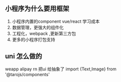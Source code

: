 ## 小程序为什么要用框架
1. 小程序内置的component  vue/react 学习成本
2. 数据管理，更强大的组件化
3.  工程化，webpack ,更新第三方包
4. 更多的小程序打包支持 

## uni 怎么做的 
  weapp  alipay rn 
  把ui 给抽象了 import {Text,Image} from '@tarojs/components'
